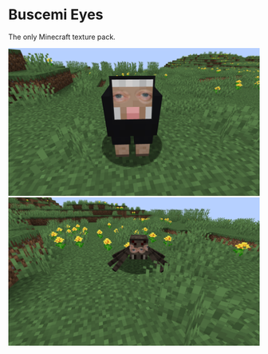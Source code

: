 # Buscemi Eyes
The only Minecraft texture pack.

![Sheep with Buscemi eyes](eyes1.png)
![Be not afraid](eyes2.png)
